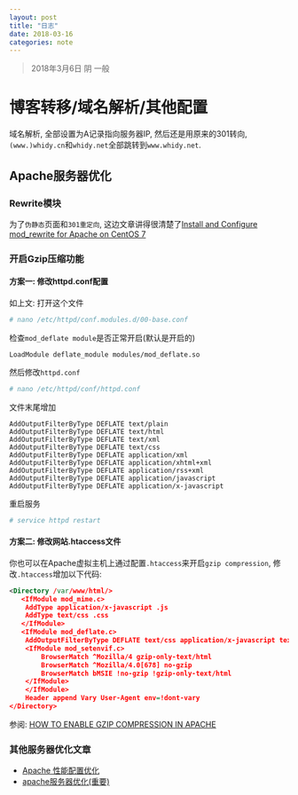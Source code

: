 ```yaml
---
layout: post
title: "日志"
date: 2018-03-16
categories: note
---
```

> 2018年3月6日 阴 一般

# 博客转移/域名解析/其他配置

域名解析, 全部设置为A记录指向服务器IP, 然后还是用原来的301转向, `(www.)whidy.cn`和`whidy.net`全部跳转到`www.whidy.net`.

## Apache服务器优化

### Rewrite模块

为了`伪静态`页面和`301重定向`, 这边文章讲得很清楚了[Install and Configure mod_rewrite for Apache on CentOS 7](https://devops.profitbricks.com/tutorials/install-and-configure-mod_rewrite-for-apache-on-centos-7/)

### 开启Gzip压缩功能

#### 方案一: 修改httpd.conf配置

如上文: 打开这个文件

```bash
# nano /etc/httpd/conf.modules.d/00-base.conf
```

检查`mod_deflate module`是否正常开启(默认是开启的)

```
LoadModule deflate_module modules/mod_deflate.so
```

然后修改`httpd.conf`

```bash
# nano /etc/httpd/conf/httpd.conf
```

文件末尾增加

```
AddOutputFilterByType DEFLATE text/plain
AddOutputFilterByType DEFLATE text/html
AddOutputFilterByType DEFLATE text/xml
AddOutputFilterByType DEFLATE text/css
AddOutputFilterByType DEFLATE application/xml
AddOutputFilterByType DEFLATE application/xhtml+xml
AddOutputFilterByType DEFLATE application/rss+xml
AddOutputFilterByType DEFLATE application/javascript
AddOutputFilterByType DEFLATE application/x-javascript
```

重启服务

```bash
# service httpd restart
```

#### 方案二: 修改网站.htaccess文件

你也可以在Apache虚拟主机上通过配置`.htaccess`来开启`gzip compression`, 修改`.htaccess`增加以下代码:

```xml
<Directory /var/www/html/>
   <IfModule mod_mime.c>
	AddType application/x-javascript .js
	AddType text/css .css
   </IfModule>
   <IfModule mod_deflate.c>
	AddOutputFilterByType DEFLATE text/css application/x-javascript text/x-component text/html text/plain text/xml application/javascript
	<IfModule mod_setenvif.c>
		BrowserMatch ^Mozilla/4 gzip-only-text/html
		BrowserMatch ^Mozilla/4.0[678] no-gzip
		BrowserMatch bMSIE !no-gzip !gzip-only-text/html
	</IfModule>
    </IfModule>
    Header append Vary User-Agent env=!dont-vary
</Directory>
```

参阅: [HOW TO ENABLE GZIP COMPRESSION IN APACHE](https://knackforge.com/blog/karalmax/how-enable-gzip-compression-apache)

### 其他服务器优化文章

* [Apache 性能配置优化](https://cloud.tencent.com/developer/article/1004879)
* [apache服务器优化(重要)](https://www.kancloud.cn/curder/apache/91275)
